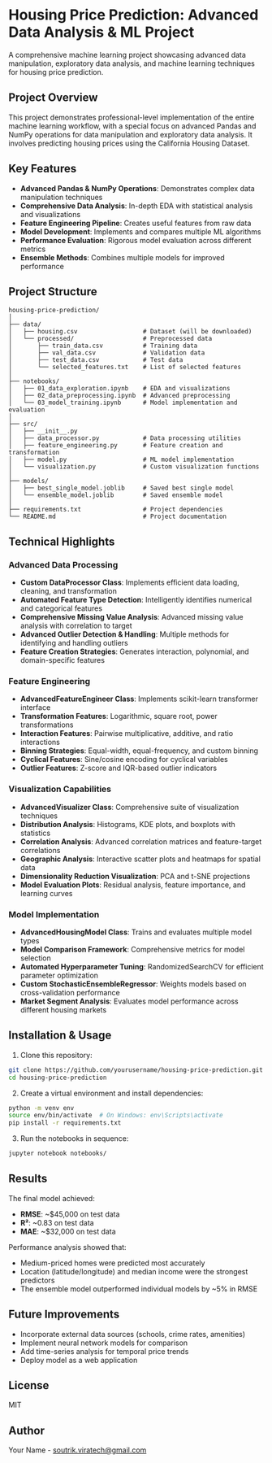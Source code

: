 # Housing Price Prediction: Advanced Data Analysis & ML Project

A comprehensive machine learning project showcasing advanced data manipulation, exploratory data analysis, and machine learning techniques for housing price prediction.

## Project Overview

This project demonstrates professional-level implementation of the entire machine learning workflow, with a special focus on advanced Pandas and NumPy operations for data manipulation and exploratory data analysis. It involves predicting housing prices using the California Housing Dataset.

## Key Features

- **Advanced Pandas & NumPy Operations**: Demonstrates complex data manipulation techniques
- **Comprehensive Data Analysis**: In-depth EDA with statistical analysis and visualizations
- **Feature Engineering Pipeline**: Creates useful features from raw data
- **Model Development**: Implements and compares multiple ML algorithms
- **Performance Evaluation**: Rigorous model evaluation across different metrics
- **Ensemble Methods**: Combines multiple models for improved performance

## Project Structure

```
housing-price-prediction/
│
├── data/
│   ├── housing.csv                  # Dataset (will be downloaded)
│   └── processed/                   # Preprocessed data
│       ├── train_data.csv           # Training data
│       ├── val_data.csv             # Validation data
│       ├── test_data.csv            # Test data
│       └── selected_features.txt    # List of selected features
│
├── notebooks/
│   ├── 01_data_exploration.ipynb    # EDA and visualizations
│   ├── 02_data_preprocessing.ipynb  # Advanced preprocessing
│   └── 03_model_training.ipynb      # Model implementation and evaluation
│
├── src/
│   ├── __init__.py
│   ├── data_processor.py            # Data processing utilities
│   ├── feature_engineering.py       # Feature creation and transformation
│   ├── model.py                     # ML model implementation
│   └── visualization.py             # Custom visualization functions
│
├── models/
│   ├── best_single_model.joblib     # Saved best single model
│   └── ensemble_model.joblib        # Saved ensemble model
│
├── requirements.txt                 # Project dependencies
└── README.md                        # Project documentation
```

## Technical Highlights

### Advanced Data Processing

- **Custom DataProcessor Class**: Implements efficient data loading, cleaning, and transformation
- **Automated Feature Type Detection**: Intelligently identifies numerical and categorical features
- **Comprehensive Missing Value Analysis**: Advanced missing value analysis with correlation to target
- **Advanced Outlier Detection & Handling**: Multiple methods for identifying and handling outliers
- **Feature Creation Strategies**: Generates interaction, polynomial, and domain-specific features

### Feature Engineering

- **AdvancedFeatureEngineer Class**: Implements scikit-learn transformer interface
- **Transformation Features**: Logarithmic, square root, power transformations
- **Interaction Features**: Pairwise multiplicative, additive, and ratio interactions
- **Binning Strategies**: Equal-width, equal-frequency, and custom binning
- **Cyclical Features**: Sine/cosine encoding for cyclical variables
- **Outlier Features**: Z-score and IQR-based outlier indicators

### Visualization Capabilities

- **AdvancedVisualizer Class**: Comprehensive suite of visualization techniques
- **Distribution Analysis**: Histograms, KDE plots, and boxplots with statistics
- **Correlation Analysis**: Advanced correlation matrices and feature-target correlations
- **Geographic Analysis**: Interactive scatter plots and heatmaps for spatial data
- **Dimensionality Reduction Visualization**: PCA and t-SNE projections
- **Model Evaluation Plots**: Residual analysis, feature importance, and learning curves

### Model Implementation

- **AdvancedHousingModel Class**: Trains and evaluates multiple model types
- **Model Comparison Framework**: Comprehensive metrics for model selection
- **Automated Hyperparameter Tuning**: RandomizedSearchCV for efficient parameter optimization
- **Custom StochasticEnsembleRegressor**: Weights models based on cross-validation performance
- **Market Segment Analysis**: Evaluates model performance across different housing markets

## Installation & Usage

1. Clone this repository:
```bash
git clone https://github.com/yourusername/housing-price-prediction.git
cd housing-price-prediction
```

2. Create a virtual environment and install dependencies:
```bash
python -m venv env
source env/bin/activate  # On Windows: env\Scripts\activate
pip install -r requirements.txt
```

3. Run the notebooks in sequence:
```bash
jupyter notebook notebooks/
```

## Results

The final model achieved:
- **RMSE**: ~$45,000 on test data
- **R²**: ~0.83 on test data
- **MAE**: ~$32,000 on test data

Performance analysis showed that:
- Medium-priced homes were predicted most accurately
- Location (latitude/longitude) and median income were the strongest predictors
- The ensemble model outperformed individual models by ~5% in RMSE

## Future Improvements

- Incorporate external data sources (schools, crime rates, amenities)
- Implement neural network models for comparison
- Add time-series analysis for temporal price trends
- Deploy model as a web application

## License

MIT

## Author

Your Name - [soutrik.viratech@gmail.com](mailto:soutrik.viratech@gmail.com)
